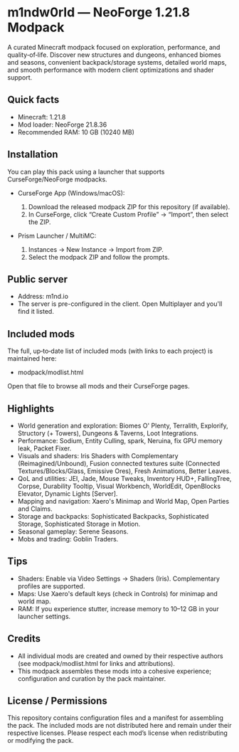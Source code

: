 # m1ndw0rld — NeoForge 1.21.8 Modpack
A curated Minecraft modpack focused on exploration, performance, and quality‑of‑life. Discover new structures and dungeons, enhanced biomes and seasons, convenient backpack/storage systems, detailed world maps, and smooth performance with modern client optimizations and shader support.

## Quick facts
- Minecraft: 1.21.8
- Mod loader: NeoForge 21.8.36
- Recommended RAM: 10 GB (10240 MB)

## Installation
You can play this pack using a launcher that supports CurseForge/NeoForge modpacks.

- CurseForge App (Windows/macOS):
  1) Download the released modpack ZIP for this repository (if available).
  2) In CurseForge, click “Create Custom Profile” → “Import”, then select the ZIP.

- Prism Launcher / MultiMC:
  1) Instances → New Instance → Import from ZIP.
  2) Select the modpack ZIP and follow the prompts.

## Public server
- Address: m1nd.io
- The server is pre-configured in the client. Open Multiplayer and you'll find it listed.

## Included mods
The full, up‑to‑date list of included mods (with links to each project) is maintained here:
- modpack/modlist.html

Open that file to browse all mods and their CurseForge pages.

## Highlights
- World generation and exploration: Biomes O' Plenty, Terralith, Explorify, Structory (+ Towers), Dungeons & Taverns, Loot Integrations.
- Performance: Sodium, Entity Culling, spark, Neruina, fix GPU memory leak, Packet Fixer.
- Visuals and shaders: Iris Shaders with Complementary (Reimagined/Unbound), Fusion connected textures suite (Connected Textures/Blocks/Glass, Emissive Ores), Fresh Animations, Better Leaves.
- QoL and utilities: JEI, Jade, Mouse Tweaks, Inventory HUD+, FallingTree, Corpse, Durability Tooltip, Visual Workbench, WorldEdit, OpenBlocks Elevator, Dynamic Lights [Server].
- Mapping and navigation: Xaero's Minimap and World Map, Open Parties and Claims.
- Storage and backpacks: Sophisticated Backpacks, Sophisticated Storage, Sophisticated Storage in Motion.
- Seasonal gameplay: Serene Seasons.
- Mobs and trading: Goblin Traders.

## Tips
- Shaders: Enable via Video Settings → Shaders (Iris). Complementary profiles are supported.
- Maps: Use Xaero's default keys (check in Controls) for minimap and world map.
- RAM: If you experience stutter, increase memory to 10–12 GB in your launcher settings.

## Credits
- All individual mods are created and owned by their respective authors (see modpack/modlist.html for links and attributions).
- This modpack assembles these mods into a cohesive experience; configuration and curation by the pack maintainer.

## License / Permissions
This repository contains configuration files and a manifest for assembling the pack. The included mods are not distributed here and remain under their respective licenses. Please respect each mod’s license when redistributing or modifying the pack.
